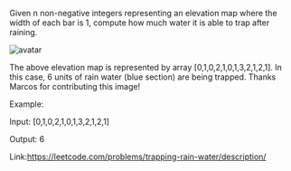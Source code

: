 Given n non-negative integers representing an elevation map where the width of each bar is 1, compute how much water it is able to trap after raining.


![avatar](http://www.leetcode.com/static/images/problemset/rainwatertrap.png)

The above elevation map is represented by array [0,1,0,2,1,0,1,3,2,1,2,1]. In this case, 6 units of rain water (blue section) are being trapped. Thanks Marcos for contributing this image!

Example:

Input: [0,1,0,2,1,0,1,3,2,1,2,1]

Output: 6

Link:https://leetcode.com/problems/trapping-rain-water/description/
